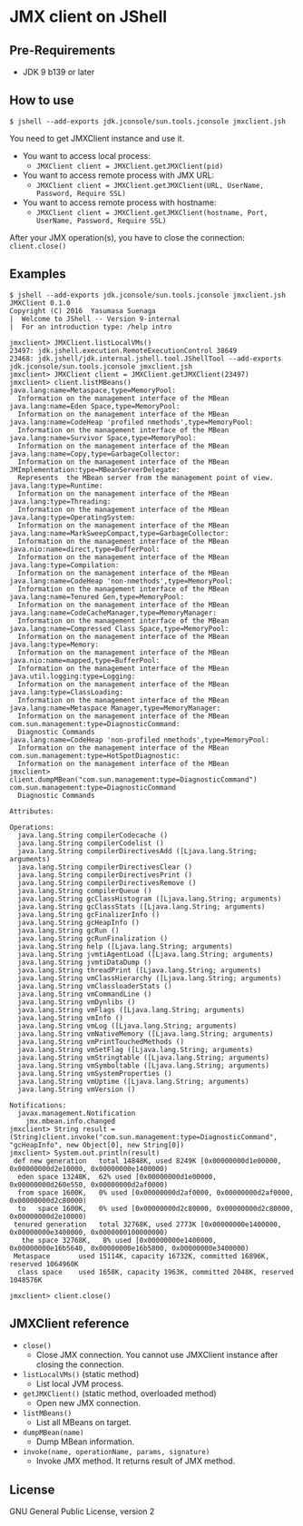 # JMX client on JShell

## Pre-Requirements

* JDK 9 b139 or later

## How to use

```
$ jshell --add-exports jdk.jconsole/sun.tools.jconsole jmxclient.jsh
```

You need to get JMXClient instance and use it.

* You want to access local process:
  * ```JMXClient client = JMXClient.getJMXClient(pid)```
* You want to access remote process with JMX URL:
  * ```JMXClient client = JMXClient.getJMXClient(URL, UserName, Password, Require SSL)```
* You want to access remote process with hostname:
  * ```JMXClient client = JMXClient.getJMXClient(hostname, Port, UserName, Password, Require SSL)```

After your JMX operation(s), you have to close the connection:
```client.close()```

## Examples

```
$ jshell --add-exports jdk.jconsole/sun.tools.jconsole jmxclient.jsh
JMXClient 0.1.0
Copyright (C) 2016  Yasumasa Suenaga
|  Welcome to JShell -- Version 9-internal
|  For an introduction type: /help intro

jmxclient> JMXClient.listLocalVMs()
23497: jdk.jshell.execution.RemoteExecutionControl 38649
23468: jdk.jshell/jdk.internal.jshell.tool.JShellTool --add-exports jdk.jconsole/sun.tools.jconsole jmxclient.jsh
jmxclient> JMXClient client = JMXClient.getJMXClient(23497)
jmxclient> client.listMBeans()
java.lang:name=Metaspace,type=MemoryPool:
  Information on the management interface of the MBean
java.lang:name=Eden Space,type=MemoryPool:
  Information on the management interface of the MBean
java.lang:name=CodeHeap 'profiled nmethods',type=MemoryPool:
  Information on the management interface of the MBean
java.lang:name=Survivor Space,type=MemoryPool:
  Information on the management interface of the MBean
java.lang:name=Copy,type=GarbageCollector:
  Information on the management interface of the MBean
JMImplementation:type=MBeanServerDelegate:
  Represents  the MBean server from the management point of view.
java.lang:type=Runtime:
  Information on the management interface of the MBean
java.lang:type=Threading:
  Information on the management interface of the MBean
java.lang:type=OperatingSystem:
  Information on the management interface of the MBean
java.lang:name=MarkSweepCompact,type=GarbageCollector:
  Information on the management interface of the MBean
java.nio:name=direct,type=BufferPool:
  Information on the management interface of the MBean
java.lang:type=Compilation:
  Information on the management interface of the MBean
java.lang:name=CodeHeap 'non-nmethods',type=MemoryPool:
  Information on the management interface of the MBean
java.lang:name=Tenured Gen,type=MemoryPool:
  Information on the management interface of the MBean
java.lang:name=CodeCacheManager,type=MemoryManager:
  Information on the management interface of the MBean
java.lang:name=Compressed Class Space,type=MemoryPool:
  Information on the management interface of the MBean
java.lang:type=Memory:
  Information on the management interface of the MBean
java.nio:name=mapped,type=BufferPool:
  Information on the management interface of the MBean
java.util.logging:type=Logging:
  Information on the management interface of the MBean
java.lang:type=ClassLoading:
  Information on the management interface of the MBean
java.lang:name=Metaspace Manager,type=MemoryManager:
  Information on the management interface of the MBean
com.sun.management:type=DiagnosticCommand:
  Diagnostic Commands
java.lang:name=CodeHeap 'non-profiled nmethods',type=MemoryPool:
  Information on the management interface of the MBean
com.sun.management:type=HotSpotDiagnostic:
  Information on the management interface of the MBean
jmxclient> client.dumpMBean("com.sun.management:type=DiagnosticCommand")
com.sun.management:type=DiagnosticCommand
  Diagnostic Commands

Attributes:

Operations:
  java.lang.String compilerCodecache ()
  java.lang.String compilerCodelist ()
  java.lang.String compilerDirectivesAdd ([Ljava.lang.String; arguments)
  java.lang.String compilerDirectivesClear ()
  java.lang.String compilerDirectivesPrint ()
  java.lang.String compilerDirectivesRemove ()
  java.lang.String compilerQueue ()
  java.lang.String gcClassHistogram ([Ljava.lang.String; arguments)
  java.lang.String gcClassStats ([Ljava.lang.String; arguments)
  java.lang.String gcFinalizerInfo ()
  java.lang.String gcHeapInfo ()
  java.lang.String gcRun ()
  java.lang.String gcRunFinalization ()
  java.lang.String help ([Ljava.lang.String; arguments)
  java.lang.String jvmtiAgentLoad ([Ljava.lang.String; arguments)
  java.lang.String jvmtiDataDump ()
  java.lang.String threadPrint ([Ljava.lang.String; arguments)
  java.lang.String vmClassHierarchy ([Ljava.lang.String; arguments)
  java.lang.String vmClassloaderStats ()
  java.lang.String vmCommandLine ()
  java.lang.String vmDynlibs ()
  java.lang.String vmFlags ([Ljava.lang.String; arguments)
  java.lang.String vmInfo ()
  java.lang.String vmLog ([Ljava.lang.String; arguments)
  java.lang.String vmNativeMemory ([Ljava.lang.String; arguments)
  java.lang.String vmPrintTouchedMethods ()
  java.lang.String vmSetFlag ([Ljava.lang.String; arguments)
  java.lang.String vmStringtable ([Ljava.lang.String; arguments)
  java.lang.String vmSymboltable ([Ljava.lang.String; arguments)
  java.lang.String vmSystemProperties ()
  java.lang.String vmUptime ([Ljava.lang.String; arguments)
  java.lang.String vmVersion ()

Notifications:
  javax.management.Notification
    jmx.mbean.info.changed
jmxclient> String result = (String)client.invoke("com.sun.management:type=DiagnosticCommand", "gcHeapInfo", new Object[0], new String[0])
jmxclient> System.out.println(result)
 def new generation   total 14848K, used 8249K [0x00000000d1e00000, 0x00000000d2e10000, 0x00000000e1400000)
  eden space 13248K,  62% used [0x00000000d1e00000, 0x00000000d260e550, 0x00000000d2af0000)
  from space 1600K,   0% used [0x00000000d2af0000, 0x00000000d2af0000, 0x00000000d2c80000)
  to   space 1600K,   0% used [0x00000000d2c80000, 0x00000000d2c80000, 0x00000000d2e10000)
 tenured generation   total 32768K, used 2773K [0x00000000e1400000, 0x00000000e3400000, 0x0000000100000000)
   the space 32768K,   8% used [0x00000000e1400000, 0x00000000e16b5640, 0x00000000e16b5800, 0x00000000e3400000)
 Metaspace       used 15114K, capacity 16732K, committed 16896K, reserved 1064960K
  class space    used 1658K, capacity 1963K, committed 2048K, reserved 1048576K

jmxclient> client.close()
```

## JMXClient reference

* ```close()```
  * Close JMX connection. You cannot use JMXClient instance after closing the connection.
* ```listLocalVMs()``` (static method)
  * List local JVM process.
* ```getJMXClient()``` (static method, overloaded method)
  * Open new JMX connection.
* ```listMBeans()```
  * List all MBeans on target.
* ```dumpMBean(name)```
  * Dump MBean information.
* ```invoke(name, operationName, params, signature)```
  * Invoke JMX method. It returns result of JMX method.

## License

GNU General Public License, version 2
